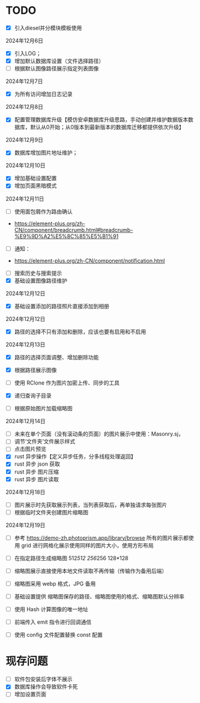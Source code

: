 # TODO

- [x] 引入diesel并分模块模板使用

2024年12月6日

- [x] 引入LOG；
- [x] 增加默认数据库设置（文件选择路径）
- [ ] 根据默认图像路径展示指定列表图像

2024年12月7日

- [x] 为所有访问增加日志记录

2024年12月8日
- [x] 配置管理数据库升级【模仿安卓数据库升级思路，手动创建并维护数据版本数据库，默认从0开始；从0版本到最新版本的数据库迁移都提供依次升级】

2024年12月9日
- [x] 数据库增加图片地址维护；

2024年12月10日
- [x] 增加基础设置配置
- [x] 增加页面黑暗模式

2024年12月11日
- [ ] 使用面包屑作为路由确认
- https://element-plus.org/zh-CN/component/breadcrumb.html#breadcrumb-%E9%9D%A2%E5%8C%85%E5%B1%91
- [ ] 通知：
- https://element-plus.org/zh-CN/component/notification.html

- [ ] 搜索历史与搜索提示
- [x] 基础设置图像路径维护

2024年12月12日
- [x] 基础设置添加的路径照片直接添加到相册

2024年12月12日
- [x] 路径的选择不只有添加和删除，应该也要有启用和不启用

2024年12月13日
- [x] 路径的选择页面调整、增加删除功能
- [x] 根据路径展示图像
- [ ] 使用 RClone 作为图片加密上传、同步的工具
- [x] 递归查询子目录
- [ ] 根据原始图片加载缩略图


2024年12月14日
- [ ] 未来在单个页面（没有滚动条的页面）的图片展示中使用：Masonry.sj，
- [ ] 调节‘文件夹’文件展示样式
- [ ] 点击图片预览
- [x] rust 异步操作【定义异步任务，分多线程处理返回】
- [x] rust 异步 json 获取
- [x] rust 异步 图片压缩
- [x] rust 异步 图片读取

2024年12月18日
- [ ] 图片展示时先获取展示列表，当列表获取后，再单独请求每张图片
- [ ] 根据临时文件夹创建图片缩略图

2024年12月19日
- [ ] 参考 https://demo-zh.photoprism.app/library/browse 所有的图片展示都使用 grid 进行网格化展示使用同样的图片大小，使用方形布局
- [ ] 在指定路径生成缩略图 512*512 256*256 128*128
- [ ] 缩略图展示直接使用本地文件读取不再传输（传输作为备用后端）
- [ ] 缩略图采用 webp 格式，JPG 备用
- [ ] 基础设置提供 缩略图保存的路径、缩略图使用的格式、缩略图默认分辨率
- [ ] 使用 Hash 计算图像的唯一地址
- [ ] 前端传入 emit 指令进行回调通信
- [ ] 使用 config 文件配置替换 const 配置









# 现存问题

- [ ] 软件包安装后字体不展示
- [x] 数据库操作会导致软件卡死
- [ ] 增加设置页面
